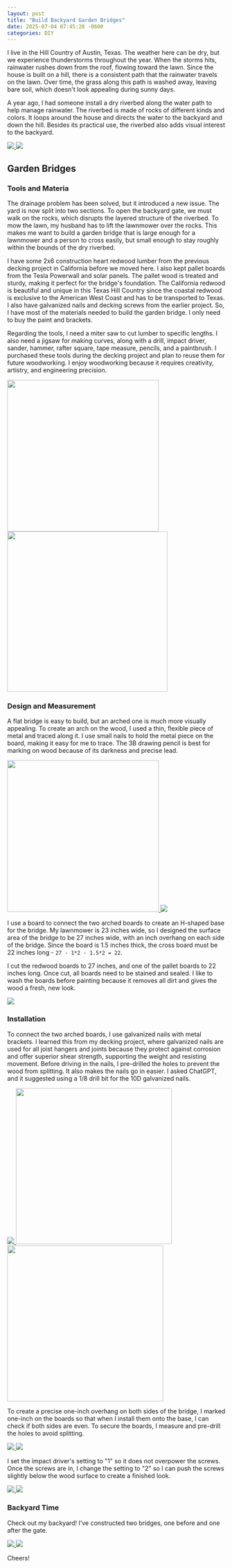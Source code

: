 ```yaml
---
layout: post
title: "Build Backyard Garden Bridges"
date: 2025-07-04 07:45:28 -0600
categories: DIY 
---
```


I live in the Hill Country of Austin, Texas. The weather here can be dry, but we experience thunderstorms throughout the year. When the storms hits, rainwater rushes down from the roof, flowing toward the lawn. Since the house is built on a hill, there is a consistent path that the rainwater travels on the lawn. Over time, the grass along this path is washed away, leaving bare soil, which doesn't look appealing during sunny days.

A year ago, I had someone install a dry riverbed along the water path to help manage rainwater. The riverbed is made of rocks of different kinds and colors. It loops around the house and directs the water to the backyard and down the hill. Besides its practical use, the riverbed also adds visual interest to the backyard.

<!-- The dry riverbed is made up of three types of rocks: large rocks about the size of two fists line the edges to shape it; small gray rocks form the foundation, and red and white rocks act as accents. We also randomly place some large rocks on top of the dry riverbed to create patterns and break up the uniform appearance. -->

<a href="/assets/garden_bridge/IMG_3331.jpeg" target="_blank">
  <img src="/assets/garden_bridge/IMG_3331.jpeg" />
</a> 

<a href="/assets/garden_bridge/IMG_3275.jpeg" target="_blank">
  <img src="/assets/garden_bridge/IMG_3275.jpeg" />
</a> 

## Garden Bridges

### Tools and Materia

The drainage problem has been solved, but it introduced a new issue. The yard is now split into two sections. To open the backyard gate, we must walk on the rocks, which disrupts the layered structure of the riverbed. To mow the lawn, my husband has to lift the lawnmower over the rocks. This makes me want to build a garden bridge that is large enough for a lawnmower and a person to cross easily, but small enough to stay roughly within the bounds of the dry riverbed.  

I have some 2x6 construction heart redwood lumber from the previous decking project in California before we moved here. I also kept pallet boards from the Tesla Powerwall and solar panels. The pallet wood is treated and sturdy, making it perfect for the bridge's foundation. The California redwood is beautiful and unique in this Texas Hill Country since the coastal redwood is exclusive to the American West Coast and has to be transported to Texas. I also have galvanized nails and decking screws from the earlier project. So, I have most of the materials needed to build the garden bridge. I only need to buy the paint and brackets. 

Regarding the tools, I need a miter saw to cut lumber to specific lengths. I also need a jigsaw for making curves, along with a drill, impact driver, sander, hammer, rafter square, tape measure, pencils, and a paintbrush. I purchased these tools during the decking project and plan to reuse them for future woodworking. I enjoy woodworking because it requires creativity, artistry, and engineering precision. 

<a href="/assets/garden_bridge/IMG_3320.jpeg" target="_blank">
  <img src="/assets/garden_bridge/IMG_3320.jpeg" width="350"/>
</a> 
<a href="/assets/garden_bridge/IMG_3326.jpeg" target="_blank">
  <img src="/assets/garden_bridge/IMG_3326.jpeg" width="370" />
</a> 

### Design and Measurement

A flat bridge is easy to build, but an arched one is much more visually appealing. To create an arch on the wood, I used a thin, flexible piece of metal and traced along it. I use small nails to hold the metal piece on the board, making it easy for me to trace. The 3B drawing pencil is best for marking on wood because of its darkness and precise lead.

<a href="/assets/garden_bridge/IMG_3250.jpeg" target="_blank">
  <img src="/assets/garden_bridge/IMG_3250.jpeg" width="350"/>
</a> 

<a href="/assets/garden_bridge/IMG_3297.jpeg" target="_blank">
  <img src="/assets/garden_bridge/IMG_3297.jpeg" />
</a> 

I use a board to connect the two arched boards to create an H-shaped base for the bridge. My lawnmower is 23 inches wide, so I designed the surface area of the bridge to be 27 inches wide, with an inch overhang on each side of the bridge. Since the board is 1.5 inches thick, the cross board must be 22 inches long - `27 - 1*2 - 1.5*2 = 22`.

I cut the redwood boards to 27 inches, and one of the pallet boards to 22 inches long. Once cut, all boards need to be stained and sealed. I like to wash the boards before painting because it removes all dirt and gives the wood a fresh, new look. 

<a href="/assets/garden_bridge/IMG_3269.jpeg" target="_blank">
  <img src="/assets/garden_bridge/IMG_3269.jpeg" />
</a> 


### Installation

To connect the two arched boards, I use galvanized nails with metal brackets. I learned this from my decking project, where galvanized nails are used for all joist hangers and joints because they protect against corrosion and offer superior shear strength, supporting the weight and resisting movement. Before driving in the nails, I pre-drilled the holes to prevent the wood from splitting. It also makes the nails go in easier. I asked ChatGPT, and it suggested using a 1/8 drill bit for the 10D galvanized nails.

<a href="/assets/garden_bridge/IMG_3298.jpeg" target="_blank">
  <img src="/assets/garden_bridge/IMG_3298.jpeg" />
</a> 

<a href="/assets/garden_bridge/IMG_3299.jpeg" target="_blank">
  <img src="/assets/garden_bridge/IMG_3299.jpeg" width="360" />
</a> 
<a href="/assets/garden_bridge/IMG_3300.jpeg" target="_blank">
  <img src="/assets/garden_bridge/IMG_3300.jpeg" width="360" />
</a> 

To create a precise one-inch overhang on both sides of the bridge, I marked one-inch on the boards so that when I install them onto the base, I can check if both sides are even. To secure the boards, I measure and pre-drill the holes to avoid splitting. 

<a href="/assets/garden_bridge/IMG_3301.jpeg" target="_blank">
  <img src="/assets/garden_bridge/IMG_3301.jpeg"  />
</a> 
<a href="/assets/garden_bridge/IMG_3305.jpeg" target="_blank">
  <img src="/assets/garden_bridge/IMG_3305.jpeg"  />
</a> 

I set the impact driver's setting to "1" so it does not overpower the screws. Once the screws are in, I change the setting to "2" so I can push the screws slightly below the wood surface to create a finished look. 

<a href="/assets/garden_bridge/IMG_3304.jpeg" target="_blank">
  <img src="/assets/garden_bridge/IMG_3304.jpeg"  />
</a> 

<a href="/assets/garden_bridge/IMG_3306.jpeg" target="_blank">
  <img src="/assets/garden_bridge/IMG_3306.jpeg"  />
</a> 

### Backyard Time
Check out my backyard! I’ve constructed two bridges, one before and one after the gate.

<a href="/assets/garden_bridge/IMG_3264.jpeg" target="_blank">
  <img src="/assets/garden_bridge/IMG_3264.jpeg" />
</a>

<a href="/assets/garden_bridge/IMG_3335.jpeg" target="_blank">
  <img src="/assets/garden_bridge/IMG_3335.jpeg" />
</a>

Cheers!